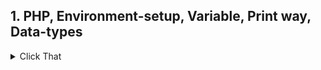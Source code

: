 ## 1. PHP, Environment-setup, Variable, Print way, Data-types
<details>
  <summary>Click That</summary>
 
![141](https://user-images.githubusercontent.com/87817308/165895873-07c67f3e-87b7-4332-bb0e-09165c6dcdd8.png)

